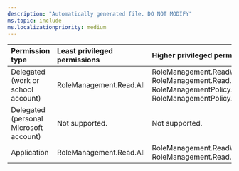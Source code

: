 ```yaml
---
description: "Automatically generated file. DO NOT MODIFY"
ms.topic: include
ms.localizationpriority: medium
---
```


|Permission type|Least privileged permissions|Higher privileged permissions|
|:---|:---|:---|
|Delegated (work or school account)|RoleManagement.Read.All|RoleManagement.ReadWrite.Directory, RoleManagement.Read.Directory, RoleManagementPolicy.Read.Directory, RoleManagementPolicy.ReadWrite.Directory|
|Delegated (personal Microsoft account)|Not supported.|Not supported.|
|Application|RoleManagement.Read.All|RoleManagement.ReadWrite.Directory, RoleManagement.Read.Directory|


